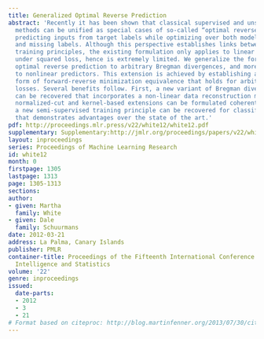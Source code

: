 ```yaml
---
title: Generalized Optimal Reverse Prediction
abstract: 'Recently it has been shown that classical supervised and unsupervised training
  methods can be unified as special cases of so-called “optimal reverse prediction":
  predicting inputs from target labels while optimizing over both model parameters
  and missing labels. Although this perspective establishes links between classical
  training principles, the existing formulation only applies to linear predictors
  under squared loss, hence is extremely limited. We generalize the formulation of
  optimal reverse prediction to arbitrary Bregman divergences, and more importantly
  to nonlinear predictors. This extension is achieved by establishing a new, generalized
  form of forward-reverse minimization equivalence that holds for arbitrary matching
  losses. Several benefits follow. First, a new variant of Bregman divergence clustering
  can be recovered that incorporates a non-linear data reconstruction model. Second,
  normalized-cut and kernel-based extensions can be formulated coherently. Finally,
  a new semi-supervised training principle can be recovered for classification problems
  that demonstrates advantages over the state of the art.'
pdf: http://proceedings.mlr.press/v22/white12/white12.pdf
supplementary: Supplementary:http://jmlr.org/proceedings/papers/v22/white12/white12Supple.pdf
layout: inproceedings
series: Proceedings of Machine Learning Research
id: white12
month: 0
firstpage: 1305
lastpage: 1313
page: 1305-1313
sections: 
author:
- given: Martha
  family: White
- given: Dale
  family: Schuurmans
date: 2012-03-21
address: La Palma, Canary Islands
publisher: PMLR
container-title: Proceedings of the Fifteenth International Conference on Artificial
  Intelligence and Statistics
volume: '22'
genre: inproceedings
issued:
  date-parts:
  - 2012
  - 3
  - 21
# Format based on citeproc: http://blog.martinfenner.org/2013/07/30/citeproc-yaml-for-bibliographies/
---
```

